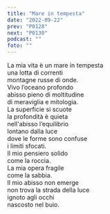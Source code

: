 ```yaml
---
title: "Mare in tempesta"
date: "2022-09-22"
prev: "P0128"
next: "P0130"
podcast: ""
foto: ""
---
```


La mia vita è un mare in tempesta  
una lotta di correnti  
montagne russe di onde.  
Vivo l’oceano profondo  
abisso pieno di moltitudine  
di meraviglia e mitologia.  
La superficie si scuote  
la profondità è quieta  
nell'abisso l’equilibrio  
lontano dalla luce  
dove le forme sono confuse  
i limiti sfocati.  
Il mio pensiero solido  
come la roccia.  
La mia opera fragile  
come la sabbia.  
Il mio abisso non emerge  
non trova la strada della luce  
ignoto agli occhi  
nascosto nel buio.
